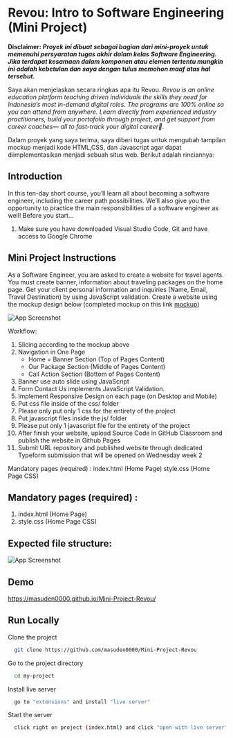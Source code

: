 
# Revou: Intro to Software Engineering (Mini Project)

**Disclaimer: *Proyek ini dibuat sebagai bagian dari mini-proyek untuk memenuhi persyaratan tugas akhir dalam kelas Software Engineering. Jika terdapat kesamaan dalam komponen atau elemen tertentu mungkin ini adalah kebetulan dan saya dengan tulus memohon maaf atas hal tersebut.***

Saya akan menjelaskan secara ringkas apa itu Revou. *Revou is an online education platform teaching driven individuals the skills they need for Indonesia’s most in-demand digital roles. The programs are 100% online so you can attend from anywhere. Learn directly from experienced industry practitioners, build your portofolio through project, and get support from career coaches— all to fast-track your digital career🚀.*

Dalam proyek yang saya terima, saya diberi tugas untuk mengubah tampilan mockup menjadi kode HTML,CSS, dan Javascript agar dapat diimplementasikan menjadi sebuah situs web. Berikut adalah rinciannya:

## Introduction

In this ten-day short course, you’ll learn all about becoming a software engineer, including the career path possibilities. We’ll also give you the opportunity to practice the main responsibilities of a software engineer as well!
Before you start...
1. Make sure you have downloaded Visual Studio Code, Git and have access to Google Chrome

## Mini Project Instructions
As a Software Engineer, you are asked to create a website for travel agents. You must create banner, information about traveling packages on the home page. Get your client personal information and inquiries (Name, Email, Travel Destination) by using JavaScript validation. Create a website using the mockup design below (completed mockup on this link [mockup](https://app.moqups.com/Y8iumYO1yOg5P2v9YSZ4pW7u8Hs15D2s/view/page/abaae0961)) 












![App Screenshot](https://via.placeholder.com/468x300?text=App+Screenshot+Here)

Workflow:
1. Slicing according to the mockup above
2. Navigation in One Page 
    * Home = Banner Section (Top of Pages Content)
    * Our Package Section (Middle of Pages Content)
    * Call Action Section (Bottom of Pages Content)
3. Banner use auto slide using JavaScript
4. Form Contact Us implements JavaScript Validation.
5. Implement Responsive Design on each page (on Desktop and Mobile)
6. Put css file inside of the css/ folder
7. Please only put only 1 css for the entirety of the project
8. Put javascript files inside the js/ folder
9. Please put only 1 javascript file for the entirety of the project
10. After finish your website, upload Source Code in GitHub Classroom and publish the website in Github Pages
11. Submit URL repository and published website through dedicated Typeform submission that will be opened on Wednesday week 2 

Mandatory pages (required) : 
index.html (Home Page)
style.css (Home Page CSS)

## Mandatory pages (required) : 
1. index.html (Home Page)
2. style.css (Home Page CSS)

## Expected file structure:
![App Screenshot](https://via.placeholder.com/468x300?text=App+Screenshot+Here)

## Demo

https://masuden0000.github.io/Mini-Project-Revou/


## Run Locally

Clone the project

```bash
  git clone https://github.com/masuden0000/Mini-Project-Revou
```

Go to the project directory

```bash
  cd my-project
```

Install live server

```bash
  go to "extensions" and install "live server"
```

Start the server

```bash
  click right on project (index.html) and click "open with live server"
```

